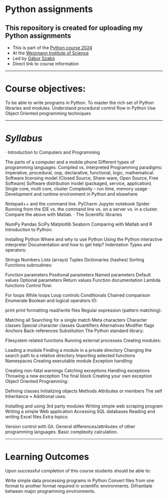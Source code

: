 # Python assignments
## This repository is created for uploading my Python assignments
- This is part of the [Python course 2024](https://github.com/szabgab/wis-python-course-2024-11) <br>
- At the [Weizmann Institute of Science](https://www.weizmann.ac.il/pages/)
- Led by [Gábor Szabó](https://szabgab.com/)
- Direct link to course information

 --- 

# Course objectives:
To be able to write programs in Python.
To master the rich set of Python libraries and modules.
Understand procedural control flow in Python
Use Object Oriented programming techniques

--- 
# _Syllabus_

·  Introduction to Computers and Programming

The parts of a computer and a mobile phone
Different types of programming languages: Compiled vs. Interpreted
Programming paradigms: imperative, procedural, oop, declarative, functional, logic, mathematical.
Software licensing model (Closed Source, Share-ware, Open Source, Free Software)
Software distribution model (packaged, service, application).
Single core, multi core, cluster
Complexity - run time, memory usage
·  Development and runtime environment in Python and elsewhere

Notepad++ and the command line.
PyCharm
Jupyter notebook
Spider
Running from the IDE vs. the command line vs. on a server vs. in a cluster.
Compare the above with Matlab.
·  The Scientific libraries

NumPy
Pandas
SciPy
Matplotlib
Seaborn
Comparing with Matlab and R
Introduction to Python:

Installing Python
Where and why to use Python
Using the Python interactive interpreter
Documentation and how to get help?
Indentation
Types and operators:

Strings
Numbers
Lists (arrays)
Tuples
Dictionaries (hashes)
Sorting
Functions subroutines:

Function parameters
Positional parameters
Named parameters
Default values
Optional parameters
Return values
Function documentation
Lambda functions
Control flow:

For loops
While loops
Loop controls
Conditionals
Chained comparison
Enumerate
Boolean and logical operators
IO:

print
print formatting
read/write files
Regular expression (pattern matching):

Matching all
Searching for a single match
Meta characters
Character classes
Special character classes
Quantifiers
Alternatives
Modifier flags
Anchors
Back-references
Substitution
The Python standard library:

Filesystem related functions
Running external processes
Creating modules:

Loading a module
Finding a module in a private directory
Changing the search path to a relative directory
Importing selected functions
Namespaces
Creating executable module
Exception handling:

Creating non-fatal warnings
Catching exceptions
Handling exceptions
Throwing a new exception
The final block
Creating your own exception
Object Oriented Programming:

Defining classes
Initializing objects
Methods
Attributes or members
The self
Inheritance
• Additional uses:

Installing and using 3rd party modules
Writing simple web scraping program
Writing a simple Web application
Accessing SQL databases
Reading and writing Excel files
Extra topics:

Version control with Git.
General differences/attributes of other programming languages.
Basic complexity calculation.

--- 

# Learning Outcomes
Upon successful completion of this course students should be able to:

Write simple data processing programs in Python
Convert files from one format to another format required in scientific environments.
Difrantiate between major programming environments.
